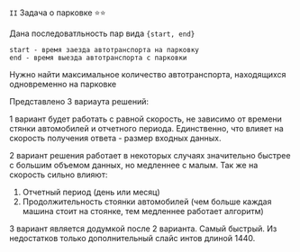 `II` Задача о парковке ⭐⭐

Дана последоватльность пар вида `{start, end}`
```
start - время заезда автотранспорта на парковку
end - время выезда автотранспорта с парковки
```
Нужно найти максимальное количество автотранспорта, находящихся одновременно на парковке

Представлено 3 вариаyта решений:

1 вариант будет работать с равной скорость, не зависимо от времени стянки автомобилей и отчетного периода.
Единственно, что влияет на скорость получения ответа - размер входных данных.

2 вариант решения работает в некоторых случаях значительно быстрее с большим
объемом данных, но медленнее с малым. Так же на скорость сильно влияют:
1. Отчетный период (день или месяц)
2. Продолжительность стоянки автомобилей (чем больше каждая машина стоит на стоянке, тем медленнее работает алгоритм)

3 вариант является додумкой после 2 варианта. Самый быстрый. Из недостатков только дополнительный слайс интов длиной 1440.